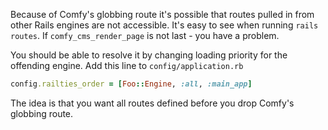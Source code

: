 Because of Comfy's globbing route it's possible that routes pulled in from other
Rails engines are not accessible. It's easy to see when running `rails routes`.
If `comfy_cms_render_page` is not last - you have a problem.

You should be able to resolve it by changing loading priority for the offending
engine. Add this line to `config/application.rb`

```ruby
config.railties_order = [Foo::Engine, :all, :main_app]
```

The idea is that you want all routes defined before you drop Comfy's globbing
route.
